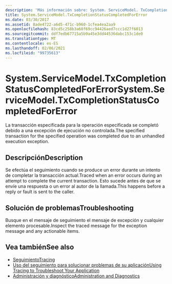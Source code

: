 ```yaml
---
description: 'Más información sobre: System. ServiceModel. TxCompletionStatusCompletedForError'
title: System.ServiceModel.TxCompletionStatusCompletedForError
ms.date: 03/30/2017
ms.assetid: 8ade4722-a6d5-471c-b960-1cfea4ea2aa9
ms.openlocfilehash: 83cd5c258b3a60f69cc94426aed7ccc1d27f6013
ms.sourcegitcommit: ddf7edb67715a5b9a45e3dd44536dabc153c1de0
ms.translationtype: MT
ms.contentlocale: es-ES
ms.lasthandoff: 02/06/2021
ms.locfileid: "99735613"
---
```

# <a name="systemservicemodeltxcompletionstatuscompletedforerror"></a><span data-ttu-id="5401a-103">System.ServiceModel.TxCompletionStatusCompletedForError</span><span class="sxs-lookup"><span data-stu-id="5401a-103">System.ServiceModel.TxCompletionStatusCompletedForError</span></span>

<span data-ttu-id="5401a-104">La transacción especificada para la operación especificada se completó debido a una excepción de ejecución no controlada.</span><span class="sxs-lookup"><span data-stu-id="5401a-104">The specified transaction for the specified operation was completed due to an unhandled execution exception.</span></span>  
  
## <a name="description"></a><span data-ttu-id="5401a-105">Descripción</span><span class="sxs-lookup"><span data-stu-id="5401a-105">Description</span></span>  

 <span data-ttu-id="5401a-106">Se efectúa el seguimiento cuando se produce un error durante un intento de completar la transacción actual.</span><span class="sxs-lookup"><span data-stu-id="5401a-106">Traced when an error occurs during an attempt to complete the current transaction.</span></span> <span data-ttu-id="5401a-107">Esto sucede antes de que se envíe una respuesta o un error al autor de la llamada.</span><span class="sxs-lookup"><span data-stu-id="5401a-107">This happens before a reply or fault is sent to the caller.</span></span>  
  
## <a name="troubleshooting"></a><span data-ttu-id="5401a-108">Solución de problemas</span><span class="sxs-lookup"><span data-stu-id="5401a-108">Troubleshooting</span></span>  

 <span data-ttu-id="5401a-109">Busque en el mensaje de seguimiento el mensaje de excepción y cualquier elemento procesable.</span><span class="sxs-lookup"><span data-stu-id="5401a-109">Inspect the traced message for the exception message and any actionable items.</span></span>  
  
## <a name="see-also"></a><span data-ttu-id="5401a-110">Vea también</span><span class="sxs-lookup"><span data-stu-id="5401a-110">See also</span></span>

- [<span data-ttu-id="5401a-111">Seguimiento</span><span class="sxs-lookup"><span data-stu-id="5401a-111">Tracing</span></span>](index.md)
- [<span data-ttu-id="5401a-112">Uso del seguimiento para solucionar problemas de su aplicación</span><span class="sxs-lookup"><span data-stu-id="5401a-112">Using Tracing to Troubleshoot Your Application</span></span>](using-tracing-to-troubleshoot-your-application.md)
- [<span data-ttu-id="5401a-113">Administración y diagnóstico</span><span class="sxs-lookup"><span data-stu-id="5401a-113">Administration and Diagnostics</span></span>](../index.md)
